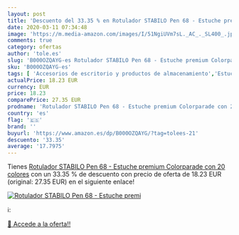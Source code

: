 ```yaml
---
layout: post
title: 'Descuento del 33.35 % en Rotulador STABILO Pen 68 - Estuche premi'
date: 2020-03-11 07:34:48
image: 'https://m.media-amazon.com/images/I/51NgiUVm7sL._AC_._SL400_.jpg'
comments: true
category: ofertas
author: 'tole.es'
slug: 'B000OZQAYG-es Rotulador STABILO Pen 68 - Estuche premium Colorparade con...'
sku: 'B000OZQAYG-es'
tags: [ 'Accesorios de escritorio y productos de almacenamiento','Estuches escolares','Herramientas de mano para jardinería','Jardinería','Jardín','Material de oficina','Materiales, organizadores y dispensadores de escritorio','Oficina y papelería','Tijeras de podar para jardinería','rotulador','stabilo', ]
actualPrice: 18.23 EUR
currency: EUR
price: 18.23
comparePrice: 27.35 EUR
prodname: 'Rotulador STABILO Pen 68 - Estuche premium Colorparade con 20 colores'
country: 'es'
flag: '🇪🇸'
brand: ''
buyurl: 'https://www.amazon.es/dp/B000OZQAYG/?tag=tolees-21'
descuento: '33.35'
average: '17.7975'
---
```


Tienes [Rotulador STABILO Pen 68 - Estuche premium Colorparade con 20 colores](https://www.amazon.es/dp/B000OZQAYG/?tag=tolees-21) con un 33.35 % de descuento con precio de oferta de 18.23 EUR (original: 27.35 EUR) en el siguiente enlace!

[![Rotulador STABILO Pen 68 - Estuche premi](https://m.media-amazon.com/images/I/51NgiUVm7sL._AC_._SL400_.jpg)](https://www.amazon.es/dp/B000OZQAYG/?tag=tolees-21)

ℹ️:


[🛒 Accede a la oferta!!](https://www.amazon.es/dp/B000OZQAYG/?tag=tolees-21)
